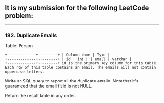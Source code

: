 ## It is my submission for the following LeetCode problem:

---

### 182. Duplicate Emails

Table: Person

<code>+-------------+---------+
| Column Name | Type    |
+-------------+---------+
| id          | int     |
| email       | varchar |
+-------------+---------+
id is the primary key column for this table.
Each row of this table contains an email. The emails will not contain uppercase letters.</code>
 

Write an SQL query to report all the duplicate emails. Note that it's guaranteed that the email field is not NULL.

Return the result table in any order.
